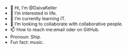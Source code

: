 - 👋 Hi, I’m @DaivaKeller
- 👀 I’m interested in life.
- 🌱 I’m currently learning IT.
- 💞️ I’m looking to collaborate with collaborative people. 
- 📫 How to reach me:email oder on GitHub.
- Pronoun: Ship.
- Fun fact: music.

<!---
DaivaKeller/DaivaKeller is a ✨ special ✨ repository because its `README.md` (this file) appears on your GitHub profile.
You can click the Preview link to take a look at your changes.
--->
